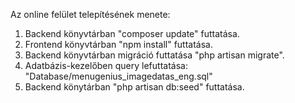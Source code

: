 
Az online felület telepítésének menete:
1. Backend könyvtárban "composer update" futtatása.
2. Frontend könyvtárban "npm install" futtatása.
3. Backend könyvtárban migráció futtatása "php artisan migrate".
4. Adatbázis-kezelőben query lefuttatása: "Database/menugenius_imagedatas_eng.sql"
5. Backend könytárban "php artisan db:seed" futtatása.


